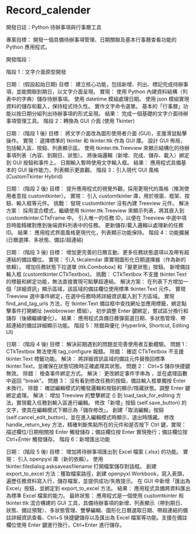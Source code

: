 # Record_calender

開發日誌：Python 待辦事項與行事曆工具

專案目標： 開發一個具備待辦事項管理、日期關聯及基本行事曆查看功能的 Python 應用程式。

開發階段：

階段 1：文字介面原型開發

日期： (假設起始日期)
目標： 建立核心功能，包括新增、列出、標記完成待辦事項，並能關聯到期日，以文字介面呈現。
實現：
使用 Python 內建資料結構（列表中的字典）儲存待辦事項。
使用 datetime 模組處理日期。
使用 json 模組實現資料的儲存和載入，保持程式持久性。
實作文字命令選單。
基本的「行事曆」功能以按日期分組列出待辦事項的形式呈現。
結果： 完成一個基礎的文字介面待辦事項管理工具。
階段 2：轉換為 GUI 介面 (使用 Tkinter)

日期： (階段 1 後)
目標： 將文字介面改為圖形使用者介面 (GUI)，支援滑鼠點擊操作。
實現：
選擇標準的 tkinter 和 tkinter.ttk 作為 GUI 庫。
設計 GUI 佈局，包括輸入區、按鈕、列表顯示區。
使用 tkinter.ttk.Treeview 來顯示結構化的待辦事項列表（內容、到期日、狀態）。
將後端邏輯（新增、完成、儲存、載入）綁定到 GUI 按鈕和事件上。
日期輸入暫時使用文字輸入框。
結果： 應用程式具備基本的 GUI 操作能力，列表顯示更直觀。
階段 3：引入現代 GUI 風格 (CustomTkinter Hybrid)

日期： (階段 2 後)
目標： 提升應用程式的視覺外觀，採用更現代的風格（推測使用者意指 customtkinter）。
實現：
引入 customtkinter 庫，用於視窗、框架、按鈕、輸入框等元件。
挑戰： 發現 customtkinter 沒有內建 Treeview 元件。
解決方案： 採用混合模式，繼續使用 tkinter.ttk.Treeview 來顯示列表，將其嵌入到 customtkinter.CTkFrame 中。
引入唯一的任務 ID，以便在 Treeview 中選中項目時能精確對應到後端資料列表中的任務。
更新儲存/載入邏輯以處理新的任務 ID。
結果： 應用程式界面風格更現代化，列表顯示功能保持。
階段 4：功能擴展 (日曆選擇、多狀態、備註/超連結)

日期： (階段 3 後)
目標： 增加更完善的日曆互動、更多任務狀態選項以及帶有超連結的備註欄位。
實現：
引入 tkcalendar 庫實現圖形化日期選擇器（作為新的依賴）。
增加任務狀態下拉選單 (ttk.Combobox) 和「變更狀態」按鈕。
新增備註輸入框 (customtkinter.CTkTextbox)。
挑戰： CTkTextbox 不支援 tkinter.Text 的標籤和綁定功能，無法直接實現可點擊超連結。
解決方案： 在列表下方增加一個「詳細資訊」顯示區域，該區域的備註欄位使用標準 tkinter.Text 元件。
實現 Treeview 選中事件綁定，在選中任務時將詳細資訊載入到下方區域。
實現 find_and_tag_urls 方法，在 tkinter.Text 備註框中查找網址並應用標籤，綁定點擊事件打開網址 (webbrowser 模組）。
初步調整 Enter 鍵綁定，嘗試區分換行和儲存（後續繼續優化）。
結果： 應用程式具備日曆彈窗選日期、多狀態管理、帶超連結的備註詳細顯示功能。
階段 5：除錯與優化 (Hyperlink, Shortcut, Editing UI)

日期： (階段 4 後)
目標： 解決前期遇到的問題並完善使用者互動體驗。
問題 1： CTkTextbox 無法使用 tag_configure 報錯。
除錯： 確認 CTkTextbox 不支援 tkinter.Text 標籤功能。
解決： 將詳細資訊區域的備註元件替換回標準 tkinter.Text，並確保在狀態切換時正確處理其狀態。
問題 2： Ctrl+S 儲存快捷鍵無效。
除錯： 檢查事件綁定方式。
解決： 更改綁定事件字串為 <Control-KeyPress-s>，並在處理函數中返回 "break"。
問題 3： 沒有看到修改任務的按鈕，備註輸入框單獨按 Enter 未換行。
除錯： 確認編輯模式的觸發邏輯和按鈕的顯示/隱藏狀態。調整 Enter 鍵綁定處理。
解決：
增加 Treeview 的雙擊綁定 (<Double-1>) 到 load_task_for_editing 方法，實現載入任務到輸入區進行編輯。
修改「新增」按鈕 (self.save_button) 的文字，使其在編輯模式下顯示為「儲存修改」。
創建「取消編輯」按鈕 (self.cancel_edit_button)，並在進入編輯模式時顯示，退出時隱藏。
修改 handle_return_key 方法，精確判斷焦點所在的元件和是否按下 Ctrl 鍵，實現：描述欄位/日期相關按 Enter 觸發儲存；備註欄位按 Enter 實現換行；備註欄位按 Ctrl+Enter 觸發儲存。
階段 6：新增匯出功能

日期： (階段 5 後)
目標： 增加將待辦事項匯出到 Excel 檔案 (.xlsx) 的功能。
實現：
引入 openpyxl 庫（新的依賴）。
使用 tkinter.filedialog.asksaveasfilename 打開檔案儲存對話框。
創建 export_to_excel 方法：獲取檔案路徑，創建 openpyxl.Workbook，寫入表頭，遍歷任務資料寫入行，儲存檔案，並提供成功/失敗提示。
在 GUI 中新增「匯出為 Excel」按鈕，並綁定到 export_to_excel 方法。
結果： 應用程式具備將資料匯出為標準 Excel 檔案的能力。
最終狀態： 應用程式是一個使用 customtkinter 和 tkinter.ttk 混合構建的 GUI 工具，具備待辦事項的新增、列表顯示（帶到期日、狀態、備註預覽）、多狀態管理、雙擊編輯、圖形化日曆選取日期、帶超連結的備註詳細資訊查看、Ctrl+S 快捷鍵儲存以及匯出為 Excel 檔案等功能。支援在備註欄位使用 Enter 鍵進行換行，Ctrl+Enter 進行儲存。
